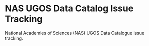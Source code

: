 # NAS UGOS Data Catalog Issue Tracking
National Academies of Sciences (NAS) UGOS Data Catalogue issue tracking.
